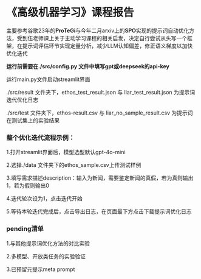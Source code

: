 # 《高级机器学习》课程报告

主要参考谷歌23年的**ProTeGi**与今年二月arxiv上的**SPO**实现的提示词自动优化方法，受到伍老师课上关于主动学习课程的相关启发，决定自行尝试从头写一个框架，在提示词评估环节实现定量分析，减少LLM认知偏差，修正语义梯度以加快优化迭代

**运行前需要在./src/config.py 文件中填写gpt或deepseek的api-key**

运行main.py文件启动streamlit界面

./src/result 文件夹下，ethos_test_result.json 与 liar_test_result.json 为提示词迭代优化日志

./src/test 文件夹下，ethos-result.csv 与 liar_no_sample_result.csv 为提示词在测试集上的实验结果



### 整个优化迭代流程示例：

1.打开streamlit界面后，模型选型默认gpt-4o-mini

2.选择./data 文件夹下的ethos_sample.csv上传测试样例

3.填写需求描述description：输入为新闻，需要鉴定新闻的真假，若为真则输出1，若为假则输出0

4.迭代轮次设为1，点击迭代开始

5.等待本轮迭代完成后，点击导出日志，在页面最下方点击下载提示词优化日志



### pending清单

1.与其他提示词优化方法的对比实验

2.多模型、开放类任务的实验验证

3.已预留元提示meta prompt
